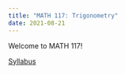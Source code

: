 ```yaml
---
title: "MATH 117: Trigonometry"
date: 2021-08-21
---
```


Welcome to MATH 117!

[Syllabus](syllabus)
